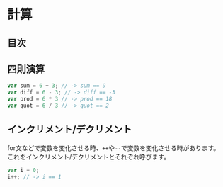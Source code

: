 # 計算

## 目次
<!-- toc -->

## 四則演算
```javascript
var sum = 6 + 3; // -> sum == 9
var diff = 6 - 3; // -> diff == -3
var prod = 6 * 3 // -> prod == 18
var quot = 6 / 3 // -> quot == 2
```

## インクリメント/デクリメント
for文などで変数を変化させる時、`++`や`--`で変数を変化させる時があります。  
これをインクリメント/デクリメントとそれぞれ呼びます。
```javascript
var i = 0;
i++; // -> i == 1
```